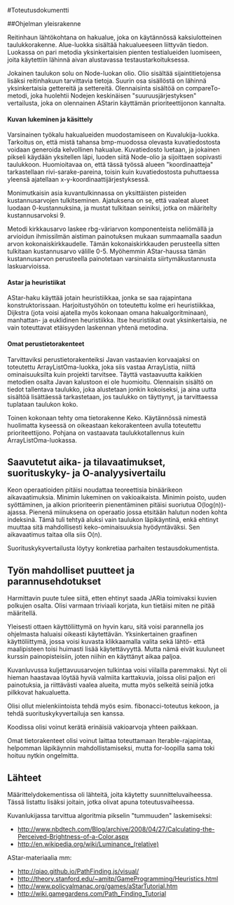 #Toteutusdokumentti

##Ohjelman yleisrakenne

Reitinhaun lähtökohtana on hakualue, joka on käytännössä kaksiulotteinen taulukkorakenne. Alue-luokka sisältää hakualueeseen liittyvän tiedon. Luokassa on pari metodia yksinkertaisien pienten testialueiden luomiseen, joita käytettiin lähinnä aivan alustavassa testaustarkoituksessa.

Jokainen taulukon solu on Node-luokan olio. Olio sisältää sijaintitietojensa lisäksi reitinhakuun tarvittavia tietoja. Suurin osa sisällöstä on lähinnä yksinkertaisia gettereitä ja settereitä. Olennaisinta sisältöä on compareTo-metodi, joka huolehtii Nodejen keskinäisen "suuruusjärjestyksen" vertailusta, joka on olennainen AStarin käyttämän prioriteettijonon kannalta.

#### Kuvan lukeminen ja käsittely

Varsinainen työkalu hakualueiden muodostamiseen on Kuvalukija-luokka. Tarkoitus on, että mistä tahansa bmp-muodossa olevasta kuvatiedostosta voidaan generoida kelvollinen hakualue. Kuvatiedosto luetaan, ja jokainen pikseli käydään yksitellen läpi, luoden siitä Node-olio ja sijoittaen sopivasti taulukkoon. Huomioitavaa on, että tässä työssä alueen "koordinaatteja" tarkastellaan rivi-sarake-pareina, toisin kuin kuvatiedostosta puhuttaessa yleensä ajatellaan x-y-koordinaattijärjestyksessä.

Monimutkaisin asia kuvantulkinnassa on yksittäisten pisteiden kustannusarvojen tulkitseminen. Ajatuksena on se, että vaaleat alueet luodaan 0-kustannuksina, ja mustat tulkitaan seiniksi, jotka on määritelty kustannusarvoksi 9. 

Metodi kirkkausarvo laskee rbg-väriarvon komponenteista neliömällä ja arvioidun ihmissilmän aistiman painotuksen mukaan summaamalla saadun arvon kokonaiskirkkaudelle. Tämän kokonaiskirkkauden perusteella sitten tulkitaan kustannusarvo välille 0-5. Myöhemmin AStar-haussa tämän kustannusarvon perusteella painotetaan varsinaista siirtymäkustannusta laskuarvioissa.




#### Astar ja heuristiikat

AStar-haku käyttää jotain heuristiikkaa, jonka se saa rajapintana konstruktorissaan. Harjoitustyöhön on toteutettu kolme eri heuristiikkaa, Dijkstra (jota voisi ajatella myös kokonaan omana hakualgoritminaan), manhattan- ja euklidinen heuristiikka. Itse heuristiikat ovat yksinkertaisia, ne vain toteuttavat etäisyyden laskennan yhtenä metodina.

#### Omat perustietorakenteet

Tarvittaviksi perustietorakenteiksi Javan vastaavien korvaajaksi on toteutettu ArrayListOma-luokka, joka siis vastaa ArrayListia, niiltä ominaisuuksilta kuin projekti tarvitsee. Täyttä vastaavuutta kaikkien metodien osalta Javan kalustoon ei ole huomioitu. Olennaisin sisältö on tiedot tallentava taulukko, joka alustetaan jonkin kokoiseksi, ja aina uutta sisältöä lisättäessä tarkastetaan, jos taulukko on täyttynyt, ja tarvittaessa tuplataan taulukon koko.

Toinen kokonaan tehty oma tietorakenne Keko. Käytännössä nimestä huolimatta kyseessä on oikeastaan kekorakenteen avulla toteutettu prioriteettijono. Pohjana on vastaavata taulukkotallennus kuin ArrayListOma-luokassa.




## Saavutetut aika- ja tilavaatimukset, suorituskyky- ja O-analyysivertailu



Keon operaatioiden pitäisi noudattaa teoreettisia binäärikeon aikavaatimuksia. Minimin lukeminen on vakioaikaista. Minimin poisto, uuden syöttäminen, ja alkion prioriteerin pienentäminen pitäisi suoriutua O(log(n))-ajassa. Pienenä miinuksena on operaatio jossa etsitään halutun noden kohta indeksinä. Tämä tuli tehtyä aluksi vain taulukon läpikäyntinä, enkä ehtinyt muuttaa sitä mahdollisesti keko-ominaisuuksia hyödyntäväksi. Sen aikavaatimus taitaa olla siis O(n).

Suorituskykyvertailusta löytyy konkretiaa parhaiten testausdokumentista.



## Työn mahdolliset puutteet ja parannusehdotukset

Harmittavin puute tulee siitä, etten ehtinyt saada JARia toimivaksi kuvien polkujen osalta. Olisi varmaan triviaali korjata, kun tietäisi miten ne pitää määritellä.

Yleisesti ottaen käyttöliittymä on hyvin karu, sitä voisi parannella jos ohjelmasta haluaisi oikeasti käytettävän. Yksinkertainen graafinen käyttöliittymä, jossa voisi kuvasta klikkaamalla valita sekä lähtö- että maalipisteen toisi huimasti lisää käytettävyyttä. Mutta nämä eivät kuuluneet kurssin painopisteisiin, joten niihin en käyttänyt aikaa paljoa.

Kuvanluvussa kuljettavuusarvojen tulkintaa voisi viilailla paremmaksi. Nyt oli hieman haastavaa löytää hyviä valmiita karttakuvia, joissa olisi paljon eri painotuksia, ja riittävästi vaalea alueita, mutta myös selkeitä seiniä jotka pilkkovat hakualuetta.

Olisi ollut mielenkiintoista tehdä myös esim. fibonacci-toteutus kekoon, ja tehdä suorituskykyvertailuja sen kanssa.

Koodissa olisi voinut kerätä erinäisiä vakioarvoja yhteen paikkaan. 

Omat tietorakenteet olisi voinut laittaa toteuttamaan Iterable-rajapintaa, helpomman läpikäynnin mahdollistamiseksi, mutta for-loopilla sama toki hoituu nytkin ongelmitta.

## Lähteet

Määrittelydokementissa oli lähteitä, joita käytetty suunnitteluvaiheessa. Tässä listattu lisäksi joitain, jotka olivat apuna toteutusvaiheessa.


Kuvanlukijassa tarvittua algoritmia pikselin "tummuuden" laskemiseksi:

* http://www.nbdtech.com/Blog/archive/2008/04/27/Calculating-the-Perceived-Brightness-of-a-Color.aspx
* http://en.wikipedia.org/wiki/Luminance_(relative)

AStar-materiaalia mm:

* http://qiao.github.io/PathFinding.js/visual/
* http://theory.stanford.edu/~amitp/GameProgramming/Heuristics.html
* http://www.policyalmanac.org/games/aStarTutorial.htm
* http://wiki.gamegardens.com/Path_Finding_Tutorial


